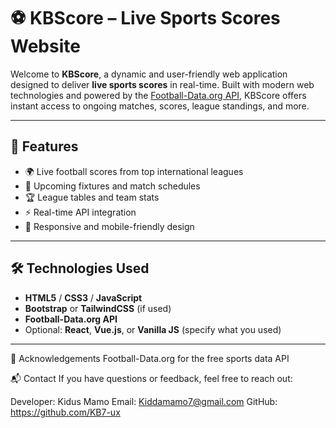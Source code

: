 # ⚽ KBScore – Live Sports Scores Website

Welcome to **KBScore**, a dynamic and user-friendly web application designed to deliver **live sports scores** in real-time. Built with modern web technologies and powered by the [Football-Data.org API](https://www.football-data.org/), KBScore offers instant access to ongoing matches, scores, league standings, and more.

---

## 🚀 Features

- 🌍 Live football scores from top international leagues
- 📅 Upcoming fixtures and match schedules
- 🏆 League tables and team stats
- ⚡ Real-time API integration
- 📱 Responsive and mobile-friendly design

---

## 🛠️ Technologies Used

- **HTML5** / **CSS3** / **JavaScript**
- **Bootstrap** or **TailwindCSS** (if used)
- **Football-Data.org API**
- Optional: **React**, **Vue.js**, or **Vanilla JS** (specify what you used)

---

🙌 Acknowledgements
Football-Data.org for the free sports data API


📬 Contact
If you have questions or feedback, feel free to reach out:

Developer: Kidus Mamo
Email: Kiddamamo7@gmail.com
GitHub: https://github.com/KB7-ux
